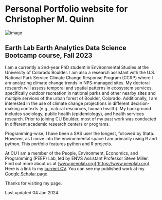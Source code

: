 # Personal Portfolio website for Christopher M. Quinn
![image](https://github.com/cmq879/cmq879.github.io/assets/124209477/7222af48-b920-4cc3-a768-6aed16ce7ae4)


## Earth Lab Earth Analytics Data Science Bootcamp course, Fall 2023

I am a currently a 2nd-year PhD student in Environmental Studies at the University of Colorado Boulder. I am also a research assistant with the U.S. National Park Service Climate Change Response Program (CCRP) where I am analyzing climate change trends in NPS-managed sites. My doctoral research will assess temporal and spatial patterns in ecosystem services, specifically outdoor recreation in national parks and other nearby sites and multiple services of the urban forest of Boulder, Colorado. Additionally, I am interested in the use of climate change projections in different decision-making contexts (e.g., natural resources, human health). My background includes sociology, public health (epidemiology), and health services research. Prior to joining CU Boulder, most of my past work was conducted in different academic research centers or programs. 

Programming-wise, I have been a SAS user the longest, followed by Stata. However, as I move into the environmental space I am primarily using R and python. This portfolio features python and R projects. 

At CU I am a member of the People, Environment, Economics, and Programming (PEEP) Lab, led by ENVS Assistant Professor Steve Miller. Find out more about us at [www.peeplab.org](https://www.peeplab.org).
Here is a link to my [current CV](https://drive.google.com/file/d/1G5YX4pPkZZSLc2g3FBLvun4wXW-aVCRK/view?usp=sharing). 
You can see my published work at my [Google Scholar page](https://scholar.google.com/citations?user=n7tuBC4AAAAJ&hl=en&authuser=1).


Thanks for visiting my page. 



Last updated 04 Jan 2024


